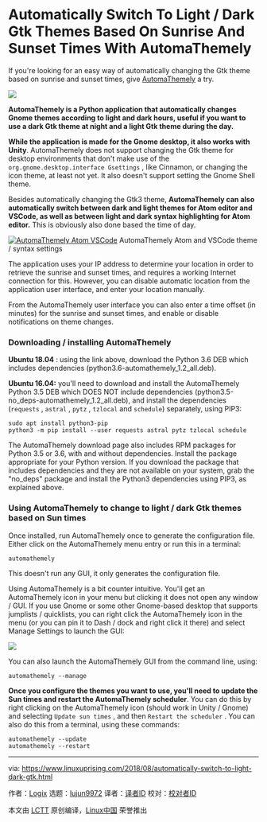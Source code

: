 Automatically Switch To Light / Dark Gtk Themes Based On Sunrise And Sunset Times With AutomaThemely
======
If you're looking for an easy way of automatically changing the Gtk theme based on sunrise and sunset times, give [AutomaThemely][3] a try.

![](https://4.bp.blogspot.com/-LS0XNNflbp0/W2q8zAwhUdI/AAAAAAAABUY/l8fVbjt-tHExYxPHsyVv74iUhV4O9UXLwCLcBGAs/s640/automathemely-settings.png)

**AutomaThemely is a Python application that automatically changes Gnome themes according to light and dark hours, useful if you want to use a dark Gtk theme at night and a light Gtk theme during the day.**

**While the application is made for the Gnome desktop, it also works with Unity**. AutomaThemely does not support changing the Gtk theme for desktop environments that don't make use of the `org.gnome.desktop.interface Gsettings` , like Cinnamon, or changing the icon theme, at least not yet. It also doesn't support setting the Gnome Shell theme.

Besides automatically changing the Gtk3 theme, **AutomaThemely can also automatically switch between dark and light themes for Atom editor and VSCode, as well as between light and dark syntax highlighting for Atom editor.** This is obviously also done based the time of day.

[![AutomaThemely Atom VSCode][1]][2] 
AutomaThemely Atom and VSCode theme / syntax settings

The application uses your IP address to determine your location in order to retrieve the sunrise and sunset times, and requires a working Internet connection for this. However, you can disable automatic location from the application user interface, and enter your location manually.

From the AutomaThemely user interface you can also enter a time offset (in minutes) for the sunrise and sunset times, and enable or disable notifications on theme changes.

### Downloading / installing AutomaThemely

**Ubuntu 18.04** : using the link above, download the Python 3.6 DEB which includes dependencies (python3.6-automathemely_1.2_all.deb).

**Ubuntu 16.04:** you'll need to download and install the AutomaThemely Python 3.5 DEB which DOES NOT include dependencies (python3.5-no_deps-automathemely_1.2_all.deb), and install the dependencies (`requests` , `astral` , `pytz` , `tzlocal` and `schedule`) separately, using PIP3:
```
sudo apt install python3-pip
python3 -m pip install --user requests astral pytz tzlocal schedule

```

The AutomaThemely download page also includes RPM packages for Python 3.5 or 3.6, with and without dependencies. Install the package appropriate for your Python version. If you download the package that includes dependencies and they are not available on your system, grab the "no_deps" package and install the Python3 dependencies using PIP3, as explained above.

### Using AutomaThemely to change to light / dark Gtk themes based on Sun times

Once installed, run AutomaThemely once to generate the configuration file. Either click on the AutomaThemely menu entry or run this in a terminal:
```
automathemely

```

This doesn't run any GUI, it only generates the configuration file.

Using AutomaThemely is a bit counter intuitive. You'll get an AutomaThemely icon in your menu but clicking it does not open any window / GUI. If you use Gnome or some other Gnome-based desktop that supports jumplists / quicklists, you can right click the AutomaThemely icon in the menu (or you can pin it to Dash / dock and right click it there) and select Manage Settings to launch the GUI:

![](https://2.bp.blogspot.com/-7YWj07q0-M0/W2rACrCyO_I/AAAAAAAABUs/iaN_LEyRSG8YGM0NB6Aw9PLKmRU4NxzMACLcBGAs/s320/automathemely-jumplists.png)

You can also launch the AutomaThemely GUI from the command line, using:
```
automathemely --manage

```

**Once you configure the themes you want to use, you'll need to update the Sun times and restart the AutomaThemely scheduler**. You can do this by right clicking on the AutomaThemely icon (should work in Unity / Gnome) and selecting `Update sun times` , and then `Restart the scheduler` . You can also do this from a terminal, using these commands:
```
automathemely --update
automathemely --restart

```


--------------------------------------------------------------------------------

via: https://www.linuxuprising.com/2018/08/automatically-switch-to-light-dark-gtk.html

作者：[Logix][a]
选题：[lujun9972](https://github.com/lujun9972)
译者：[译者ID](https://github.com/译者ID)
校对：[校对者ID](https://github.com/校对者ID)

本文由 [LCTT](https://github.com/LCTT/TranslateProject) 原创编译，[Linux中国](https://linux.cn/) 荣誉推出

[a]:https://plus.google.com/118280394805678839070
[1]:https://4.bp.blogspot.com/-K2-1K_MIWv0/W2q9GEWYA6I/AAAAAAAABUg/-z_gTMSHlxgN-ZXDvUGIeTQ8I72WrRq0ACLcBGAs/s640/automathemely-settings_2.png (AutomaThemely Atom VSCode)
[2]:https://4.bp.blogspot.com/-K2-1K_MIWv0/W2q9GEWYA6I/AAAAAAAABUg/-z_gTMSHlxgN-ZXDvUGIeTQ8I72WrRq0ACLcBGAs/s1600/automathemely-settings_2.png
[3]:https://github.com/C2N14/AutomaThemely
